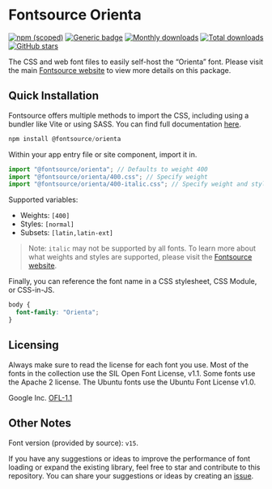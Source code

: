 # Fontsource Orienta

[![npm (scoped)](https://img.shields.io/npm/v/@fontsource/orienta?color=brightgreen)](https://www.npmjs.com/package/@fontsource/orienta) [![Generic badge](https://img.shields.io/badge/fontsource-passing-brightgreen)](https://github.com/fontsource/fontsource) [![Monthly downloads](https://badgen.net/npm/dm/@fontsource/orienta)](https://github.com/fontsource/fontsource) [![Total downloads](https://badgen.net/npm/dt/@fontsource/orienta)](https://github.com/fontsource/fontsource) [![GitHub stars](https://img.shields.io/github/stars/fontsource/fontsource.svg?style=social&label=Star)](https://github.com/fontsource/fontsource/stargazers)

The CSS and web font files to easily self-host the “Orienta” font. Please visit the main [Fontsource website](https://fontsource.org/fonts/orienta) to view more details on this package.

## Quick Installation

Fontsource offers multiple methods to import the CSS, including using a bundler like Vite or using SASS. You can find full documentation [here](https://fontsource.org/docs/getting-started/introduction).

```javascript
npm install @fontsource/orienta
```

Within your app entry file or site component, import it in.

```javascript
import "@fontsource/orienta"; // Defaults to weight 400
import "@fontsource/orienta/400.css"; // Specify weight
import "@fontsource/orienta/400-italic.css"; // Specify weight and style
```

Supported variables:
- Weights: `[400]`
- Styles: `[normal]`
- Subsets: `[latin,latin-ext]`

> Note: `italic` may not be supported by all fonts. To learn more about what weights and styles are supported, please visit the [Fontsource website](https://fontsource.org/fonts/orienta).

Finally, you can reference the font name in a CSS stylesheet, CSS Module, or CSS-in-JS.

```css
body {
  font-family: "Orienta";
}
```

## Licensing
Always make sure to read the license for each font you use. Most of the fonts in the collection use the SIL Open Font License, v1.1. Some fonts use the Apache 2 license. The Ubuntu fonts use the Ubuntu Font License v1.0.

Google Inc.
[OFL-1.1](http://scripts.sil.org/OFL)

## Other Notes
Font version (provided by source): `v15`.

If you have any suggestions or ideas to improve the performance of font loading or expand the existing library, feel free to star and contribute to this repository. You can share your suggestions or ideas by creating an [issue](https://github.com/fontsource/fontsource/issues).